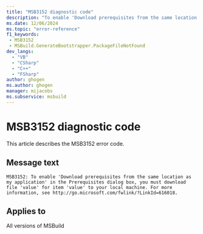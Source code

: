 ```yaml
---
title: "MSB3152 diagnostic code"
description: "To enable 'Download prerequisites from the same location as my application' in the Prerequisites dialog box, you must download file 'value' for item 'value' to your local machine. For more information, see http://go.microsoft.com/fwlink/?LinkId=616018."
ms.date: 12/06/2024
ms.topic: "error-reference"
f1_keywords:
 - MSB3152
 - MSBuild.GenerateBootstrapper.PackageFileNotFound
dev_langs:
  - "VB"
  - "CSharp"
  - "C++"
  - "FSharp"
author: ghogen
ms.author: ghogen
manager: mijacobs
ms.subservice: msbuild
---
```


# MSB3152 diagnostic code

<!-- :::ErrorDefinitionDescription::: -->
<!-- :::editable-content name="introDescription"::: -->
This article describes the MSB3152 error code.
<!-- :::editable-content-end::: -->

## Message text

```output
MSB3152: To enable 'Download prerequisites from the same location as my application' in the Prerequisites dialog box, you must download file 'value' for item 'value' to your local machine. For more information, see http://go.microsoft.com/fwlink/?LinkId=616018.
```

<!-- :::editable-content name="postOutputDescription"::: -->
<!--
{StrBegin="MSB3152: "}
-->
<!-- :::editable-content-end::: -->
<!-- :::ErrorDefinitionDescription-end::: -->

## Applies to

All versions of MSBuild
